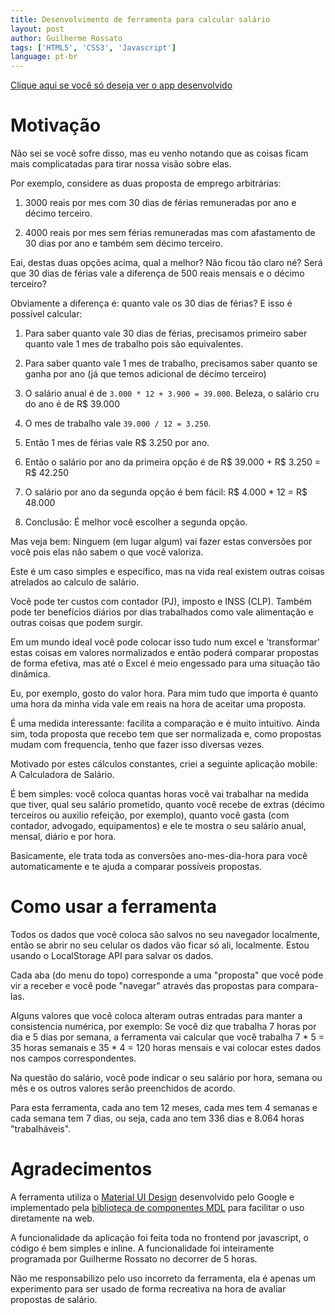 ```yaml
---
title: Desenvolvimento de ferramenta para calcular salário
layout: post
author: Guilherme Rossato
tags: ['HTML5', 'CSS3', 'Javascript']
language: pt-br
---
```


[Clique aqui se você só deseja ver o app desenvolvido](/projects/calculadora-de-salario/)

# Motivação

Não sei se você sofre disso, mas eu venho notando que as coisas ficam mais complicatadas para tirar nossa visão sobre elas.

Por exemplo, considere as duas proposta de emprego arbitrárias:

1. 3000 reais por mes com 30 dias de férias remuneradas por ano e décimo terceiro.

2. 4000 reais por mes sem férias remuneradas mas com afastamento de 30 dias por ano e também sem décimo terceiro.

Eai, destas duas opções acima, qual a melhor? Não ficou tão claro né? Será que 30 dias de férias vale a diferença de 500 reais mensais e o décimo terceiro?

Obviamente a diferença é: quanto vale os 30 dias de férias? E isso é possível calcular:

1. Para saber quanto vale 30 dias de férias, precisamos primeiro saber quanto vale 1 mes de trabalho pois são equivalentes.

3. Para saber quanto vale 1 mes de trabalho, precisamos saber quanto se ganha por ano (já que temos adicional de décimo terceiro)

4. O salário anual é de `3.000 * 12 + 3.900 = 39.000`. Beleza, o salário cru do ano é de R$ 39.000

5. O mes de trabalho vale `39.000 / 12 = 3.250`.

6. Então 1 mes de férias vale R$ 3.250 por ano.

7. Então o salário por ano da primeira opção é de R$ 39.000 + R$ 3.250 = R$ 42.250

8. O salário por ano da segunda opção é bem fácil: R$ 4.000 * 12 = R$ 48.000

9. Conclusão: É melhor você escolher a segunda opção.

Mas veja bem: Ninguem (em lugar algum) vai fazer estas conversões por você pois elas não sabem o que você valoriza.

Este é um caso simples e específico, mas na vida real existem outras coisas atrelados ao calculo de salário.

Você pode ter custos com contador (PJ), imposto e INSS (CLP). Também pode ter benefícios diários por dias trabalhados como vale alimentação e outras coisas que podem surgir.

Em um mundo ideal você pode colocar isso tudo num excel e 'transformar' estas coisas em valores normalizados e então poderá comparar propostas de forma efetiva, mas até o Excel é meio engessado para uma situação tão dinâmica.

Eu, por exemplo, gosto do valor hora. Para mim tudo que importa é quanto uma hora da minha vida vale em reais na hora de aceitar uma proposta.

É uma medida interessante: facilita a comparação e é muito intuitivo. Ainda sim, toda proposta que recebo tem que ser normalizada e, como propostas mudam com frequencia, tenho que fazer isso diversas vezes.

Motivado por estes cálculos constantes, criei a seguinte aplicação mobile: A Calculadora de Salário.

É bem simples: você coloca quantas horas você vai trabalhar na medida que tiver, qual seu salário prometido, quanto você recebe de extras (décimo terceiros ou auxilio refeição, por exemplo), quanto você gasta (com contador, advogado, equipamentos) e ele te mostra o seu salário anual, mensal, diário e por hora.

Basicamente, ele trata toda as conversões ano-mes-dia-hora para você automaticamente e te ajuda a comparar possíveis propostas.

# Como usar a ferramenta

Todos os dados que você coloca são salvos no seu navegador localmente, então se abrir no seu celular os dados vão ficar só ali, localmente. Estou usando o LocalStorage API para salvar os dados.

Cada aba (do menu do topo) corresponde a uma "proposta" que você pode vir a receber e você pode "navegar" através das propostas para compara-las.

Alguns valores que você coloca alteram outras entradas para manter a consistencia numérica, por exemplo: Se você diz que trabalha 7 horas por dia e 5 dias por semana, a ferramenta vai calcular que você trabalha 7 * 5 = 35 horas semanais e 35 * 4 = 120 horas mensais e vai colocar estes dados nos campos correspondentes.

Na questão do salário, você pode indicar o seu salário por hora, semana ou mês e os outros valores serão preenchidos de acordo.

Para esta ferramenta, cada ano tem 12 meses, cada mes tem 4 semanas e cada semana tem 7 dias, ou seja, cada ano tem 336 dias e 8.064 horas "trabalháveis".

# Agradecimentos

A ferramenta utiliza o [Material UI Design](https://material-ui.com/) desenvolvido pelo Google e implementado pela [biblioteca de componentes MDL](https://getmdl.io/) para facilitar o uso diretamente na web.

A funcionalidade da aplicação foi feita toda no frontend por javascript, o código é bem simples e inline. A funcionalidade foi inteiramente programada por Guilherme Rossato no decorrer de 5 horas.

Não me responsabilizo pelo uso incorreto da ferramenta, ela é apenas um experimento para ser usado de forma recreativa na hora de avaliar propostas de salário.

